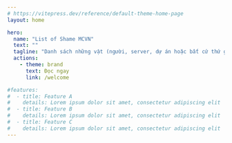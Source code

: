 ```yaml
---
# https://vitepress.dev/reference/default-theme-home-page
layout: home

hero:
  name: "List of Shame MCVN"
  text: ""
  tagline: "Danh sách những vật (người, server, dự án hoặc bất cứ thứ gì) gây tranh cãi trong cộng đồng Minecraft Việt Nam. Được lấy cảm hứng từ List Of Shame MCVN và sẽ được cập nhật liên tục."
  actions:
    - theme: brand
      text: Đọc ngay
      link: /welcome

#features:
#  - title: Feature A
#    details: Lorem ipsum dolor sit amet, consectetur adipiscing elit
#  - title: Feature B
#    details: Lorem ipsum dolor sit amet, consectetur adipiscing elit
#  - title: Feature C
#    details: Lorem ipsum dolor sit amet, consectetur adipiscing elit
---
```


